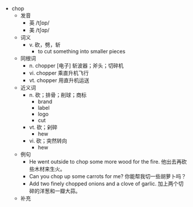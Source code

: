 - chop
  - 发音
    - 英 /tʃɒp/
    - 美 /tʃɑp/
  - 词义
    - v. 砍，劈，斩
      - to cut something into smaller pieces
  - 同根词
    - n. chopper [电子] 斩波器；斧头；切碎机
    - vi. chopper 乘直升机飞行
    - vt. chopper 用直升机运送
  - 近义词
    - n. 砍；排骨；削球；商标
      - brand
      - label
      - logo
      - cut
    - vt. 砍；剁碎
      - hew
    - vi. 砍；突然转向
      - hew
  - 例句
    - He went outside to chop some more wood for the fire. 他出去再砍些木材来生火。
    - Can you chop up some carrots for me? 你能帮我切一些胡萝卜吗？
    - Add two finely chopped onions and a clove of garlic. 加上两个切碎的洋葱和一瓣大蒜。
  - 补充